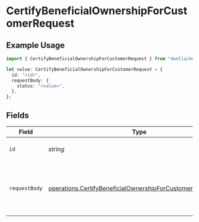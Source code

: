 # CertifyBeneficialOwnershipForCustomerRequest

## Example Usage

```typescript
import { CertifyBeneficialOwnershipForCustomerRequest } from "dwolla/models/operations";

let value: CertifyBeneficialOwnershipForCustomerRequest = {
  id: "<id>",
  requestBody: {
    status: "<value>",
  },
};
```

## Fields

| Field                                                                                                                                      | Type                                                                                                                                       | Required                                                                                                                                   | Description                                                                                                                                |
| ------------------------------------------------------------------------------------------------------------------------------------------ | ------------------------------------------------------------------------------------------------------------------------------------------ | ------------------------------------------------------------------------------------------------------------------------------------------ | ------------------------------------------------------------------------------------------------------------------------------------------ |
| `id`                                                                                                                                       | *string*                                                                                                                                   | :heavy_check_mark:                                                                                                                         | Customer unique identifier                                                                                                                 |
| `requestBody`                                                                                                                              | [operations.CertifyBeneficialOwnershipForCustomerRequestBody](../../models/operations/certifybeneficialownershipforcustomerrequestbody.md) | :heavy_check_mark:                                                                                                                         | Parameters for certifying beneficial ownership for a Customer                                                                              |